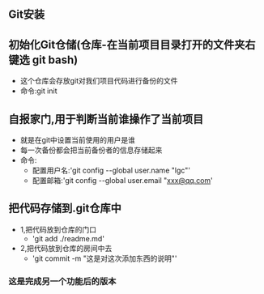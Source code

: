## Git安装
## 初始化Git仓储(仓库-在当前项目目录打开的文件夹右键选 git bash)
- 这个仓库会存放git对我们项目代码进行备份的文件
- 命令:git init

## 自报家门,用于判断当前谁操作了当前项目
- 就是在git中设置当前使用的用户是谁
- 每一次备份都会把当前备份者的信息存储起来
- 命令:
  + 配置用户名:'git config --global user.name "lgc"'
  + 配置邮箱:'git config --global user.email "xxx@qq.com'
## 把代码存储到.git仓库中
- 1,把代码放到仓库的门口
  + 'git add ./readme.md'
- 2,把代码放到仓库的房间中去
  + 'git commit -m "这是对这次添加东西的说明"' 
### 这是完成另一个功能后的版本
